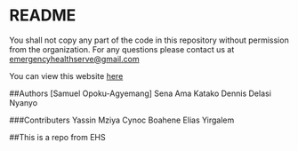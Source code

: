 # README      
You shall not copy any part of the code in this repository without permission from the organization.
For any questions please contact us at emergencyhealthserve@gmail.com 

You can view this website [here](https://emergencyhs.com)

##Authors
[Samuel Opoku-Agyemang]
Sena Ama Katako
Dennis Delasi Nyanyo

###Contributers
Yassin Mziya
Cynoc Boahene
Elias Yirgalem

##This is a repo from EHS
